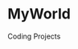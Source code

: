 MyWorld
=======

Coding Projects



<link type="text/css" rel="stylesheet" href="stylesheet.css">


<div id="git1"></div>
